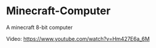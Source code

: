 # Minecraft-Computer
A minecraft 8-bit computer

Video: https://www.youtube.com/watch?v=Hm427E6a_6M
